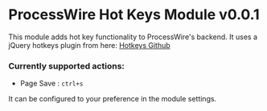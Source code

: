 # ProcessWire Hot Keys Module v0.0.1

This module adds hot key functionality to ProcessWire's backend.
It uses a jQuery hotkeys plugin from here: [Hotkeys Github](https://github.com/jeresig/jquery.hotkeys)

### Currently supported actions:

* Page Save : `ctrl+s`

It can be configured to your preference in the module settings.